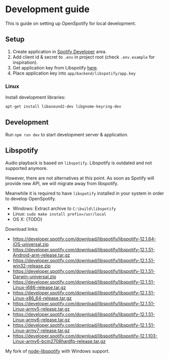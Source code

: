 # Development guide

This is guide on setting up OpenSpotify for local development. 

## Setup

1. Create application in [Spotify Developer](https://developer.spotify.com/) area.
2. Add client id & secret to `.env` in project root (check `.env.example` for inspiration).
3. Get application key from Libspotify [here](https://developer.spotify.com/technologies/libspotify/application-keys/).
4. Place application key into `app/backend/libspotify/app.key`

### Linux

Install development libraries:
```bash
apt-get install libasound2-dev libgnome-keyring-dev
```

## Development

Run `npm run dev` to start development server & application.

## Libspotify

Audio playback is based on `libspotify`.
Libspotify is outdated and not supported anymore.

However, there are not alternatives at this point.
As soon as Spotify will provide new API, we will migrate away from libspotify.

Meanwhile it is required to have `libspotify` installed in your system in order to develop OpenSpotify.

* Windows: Extract archive to `C:\build\libspotify`
* Linux: `sudo make install prefix=/usr/local`
* OS X: {TODO}

Download links:
- https://developer.spotify.com/download/libspotify/libspotify-12.1.64-iOS-universal.zip
- https://developer.spotify.com/download/libspotify/libspotify-12.1.51-Android-arm-release.tar.gz
- https://developer.spotify.com/download/libspotify/libspotify-12.1.51-win32-release.zip
- https://developer.spotify.com/download/libspotify/libspotify-12.1.51-Darwin-universal.zip
- https://developer.spotify.com/download/libspotify/libspotify-12.1.51-Linux-i686-release.tar.gz
- https://developer.spotify.com/download/libspotify/libspotify-12.1.51-Linux-x86_64-release.tar.gz
- https://developer.spotify.com/download/libspotify/libspotify-12.1.51-Linux-armv5-release.tar.gz
- https://developer.spotify.com/download/libspotify/libspotify-12.1.51-Linux-armv6-release.tar.gz
- https://developer.spotify.com/download/libspotify/libspotify-12.1.51-Linux-armv7-release.tar.gz
- https://developer.spotify.com/download/libspotify/libspotify-12.1.103-Linux-armv6-bcm2708hardfp-release.tar.gz

My fork of [node-libspotify](https://github.com/FylmTM/node-libspotify) with Windows support.
